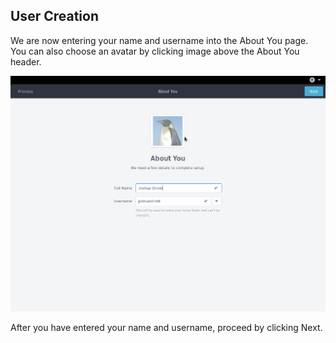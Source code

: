 ## User Creation

We are now entering your name and username into the About You page. You can also choose an avatar by clicking image above the About You header.

![About You](../../images/first-boot/about-you.png)

After you have entered your name and username, proceed by clicking Next.
